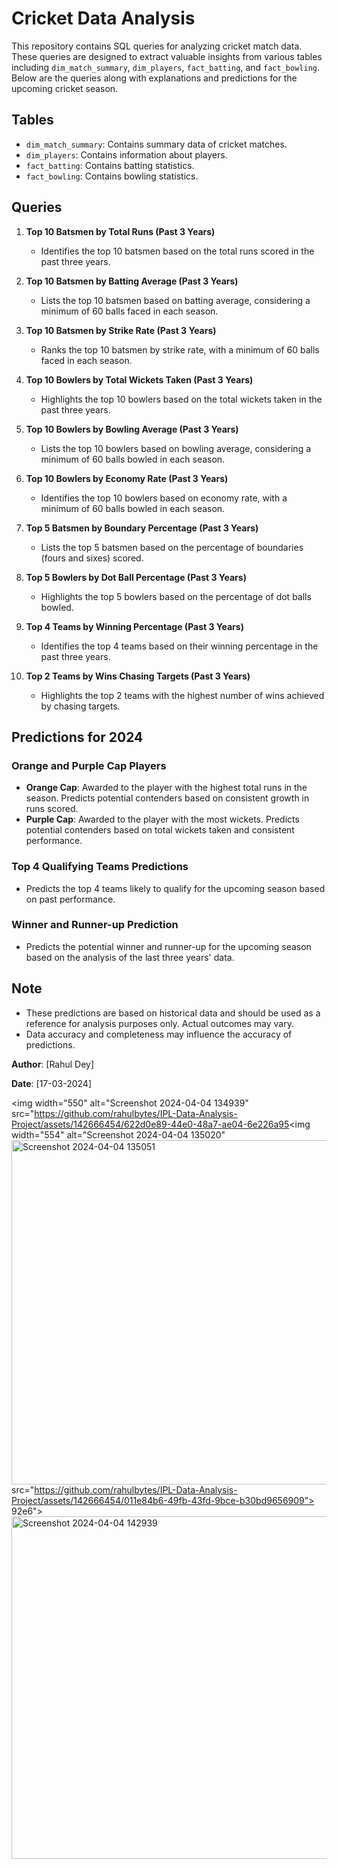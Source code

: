 # Cricket Data Analysis

This repository contains SQL queries for analyzing cricket match data. These queries are designed to extract valuable insights from various tables including `dim_match_summary`, `dim_players`, `fact_batting`, and `fact_bowling`. Below are the queries along with explanations and predictions for the upcoming cricket season.

## Tables

- `dim_match_summary`: Contains summary data of cricket matches.
- `dim_players`: Contains information about players.
- `fact_batting`: Contains batting statistics.
- `fact_bowling`: Contains bowling statistics.

## Queries

1. **Top 10 Batsmen by Total Runs (Past 3 Years)**
    - Identifies the top 10 batsmen based on the total runs scored in the past three years.

2. **Top 10 Batsmen by Batting Average (Past 3 Years)**
    - Lists the top 10 batsmen based on batting average, considering a minimum of 60 balls faced in each season.

3. **Top 10 Batsmen by Strike Rate (Past 3 Years)**
    - Ranks the top 10 batsmen by strike rate, with a minimum of 60 balls faced in each season.

4. **Top 10 Bowlers by Total Wickets Taken (Past 3 Years)**
    - Highlights the top 10 bowlers based on the total wickets taken in the past three years.

5. **Top 10 Bowlers by Bowling Average (Past 3 Years)**
    - Lists the top 10 bowlers based on bowling average, considering a minimum of 60 balls bowled in each season.

6. **Top 10 Bowlers by Economy Rate (Past 3 Years)**
    - Identifies the top 10 bowlers based on economy rate, with a minimum of 60 balls bowled in each season.

7. **Top 5 Batsmen by Boundary Percentage (Past 3 Years)**
    - Lists the top 5 batsmen based on the percentage of boundaries (fours and sixes) scored.

8. **Top 5 Bowlers by Dot Ball Percentage (Past 3 Years)**
    - Highlights the top 5 bowlers based on the percentage of dot balls bowled.

9. **Top 4 Teams by Winning Percentage (Past 3 Years)**
    - Identifies the top 4 teams based on their winning percentage in the past three years.

10. **Top 2 Teams by Wins Chasing Targets (Past 3 Years)**
    - Highlights the top 2 teams with the highest number of wins achieved by chasing targets.

## Predictions for 2024

### Orange and Purple Cap Players
- **Orange Cap**: Awarded to the player with the highest total runs in the season. Predicts potential contenders based on consistent growth in runs scored.
- **Purple Cap**: Awarded to the player with the most wickets. Predicts potential contenders based on total wickets taken and consistent performance.

### Top 4 Qualifying Teams Predictions
- Predicts the top 4 teams likely to qualify for the upcoming season based on past performance.

### Winner and Runner-up Prediction
- Predicts the potential winner and runner-up for the upcoming season based on the analysis of the last three years' data.

## Note
- These predictions are based on historical data and should be used as a reference for analysis purposes only. Actual outcomes may vary.
- Data accuracy and completeness may influence the accuracy of predictions.

**Author**: [Rahul Dey]

**Date**: [17-03-2024]

<img width="550" alt="Screenshot 2024-04-04 134939" src="https://github.com/rahulbytes/IPL-Data-Analysis-Project/assets/142666454/622d0e89-44e0-48a7-ae04-6e226a95<img width="554" alt="Screenshot 2024-04-04 135020" <img width="551" alt="Screenshot 2024-04-04 135051" src="https://github.com/rahulbytes/IPL-Data-Analysis-Project/assets/142666454/06147086-c55b-4da6-b554-704fe5d6d6d8">
src="https://github.com/rahulbytes/IPL-Data-Analysis-Project/assets/142666454/011e84b6-49fb-43fd-9bce-b30bd9656909">
92e6">
<img width="548" alt="Screenshot 2024-04-04 142939" src="https://github.com/rahulbytes/IPL-Data-Analysis-Project/assets/142666454/6422d2f7-670a-4a11-af9b-03386545b8e0">
